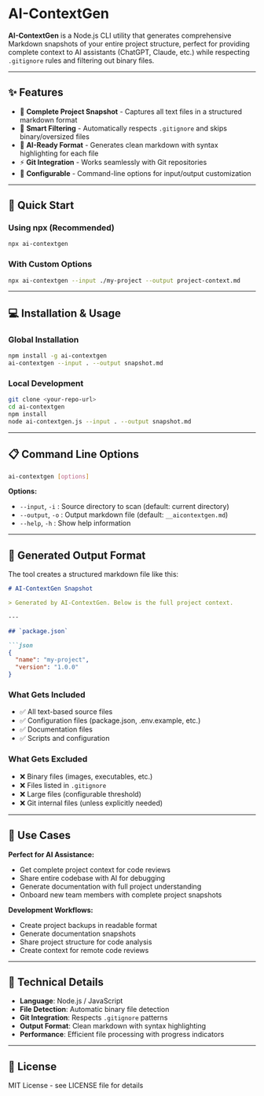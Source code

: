 # AI-ContextGen

**AI-ContextGen** is a Node.js CLI utility that generates comprehensive Markdown snapshots of your entire project structure, perfect for providing complete context to AI assistants (ChatGPT, Claude, etc.) while respecting `.gitignore` rules and filtering out binary files.

---

## ✨ Features

- 📁 **Complete Project Snapshot** - Captures all text files in a structured markdown format
- 🚫 **Smart Filtering** - Automatically respects `.gitignore` and skips binary/oversized files
- 📝 **AI-Ready Format** - Generates clean markdown with syntax highlighting for each file
- ⚡ **Git Integration** - Works seamlessly with Git repositories
- 🔧 **Configurable** - Command-line options for input/output customization

---

## 🚀 Quick Start

### Using npx (Recommended)
```bash
npx ai-contextgen
```

### With Custom Options
```bash
npx ai-contextgen --input ./my-project --output project-context.md
```

---

## 💻 Installation & Usage

### Global Installation
```bash
npm install -g ai-contextgen
ai-contextgen --input . --output snapshot.md
```

### Local Development
```bash
git clone <your-repo-url>
cd ai-contextgen
npm install
node ai-contextgen.js --input . --output snapshot.md
```

---

## 📋 Command Line Options

```bash
ai-contextgen [options]
```

**Options:**
- `--input`, `-i` : Source directory to scan (default: current directory)
- `--output`, `-o` : Output markdown file (default: `__aicontextgen.md`)
- `--help`, `-h` : Show help information

---

## 📄 Generated Output Format

The tool creates a structured markdown file like this:

```markdown
# AI-ContextGen Snapshot

> Generated by AI-ContextGen. Below is the full project context.

---

## `package.json`

```json
{
  "name": "my-project",
  "version": "1.0.0"
}
```


### What Gets Included
- ✅ All text-based source files
- ✅ Configuration files (package.json, .env.example, etc.)
- ✅ Documentation files
- ✅ Scripts and configuration

### What Gets Excluded
- ❌ Binary files (images, executables, etc.)
- ❌ Files listed in `.gitignore`
- ❌ Large files (configurable threshold)
- ❌ Git internal files (unless explicitly needed)

---

## 🎯 Use Cases

**Perfect for AI Assistance:**
- Get complete project context for code reviews
- Share entire codebase with AI for debugging
- Generate documentation with full project understanding
- Onboard new team members with complete project snapshots

**Development Workflows:**
- Create project backups in readable format
- Generate documentation snapshots
- Share project structure for code analysis
- Create context for remote code reviews

---

## 🔧 Technical Details

- **Language**: Node.js / JavaScript
- **File Detection**: Automatic binary file detection
- **Git Integration**: Respects `.gitignore` patterns
- **Output Format**: Clean markdown with syntax highlighting
- **Performance**: Efficient file processing with progress indicators

---


## 📝 License

MIT License - see LICENSE file for details